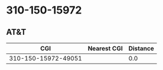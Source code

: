 # 310-150-15972
## AT&T


| CGI | Nearest CGI | Distance |
|-----|-------------|----------|
| 310-150-15972-49051 |  | 0.0 |
